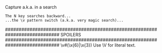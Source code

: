 Capture a.k.a. in a search

```text
The N key searches backward...
...the \v pattern switch (a.k.a. very magic search)...
```
















############################################################################
SPOILERS
############################################################################
\v#(\x{6}|\x{3})
Use \V for literal text.
